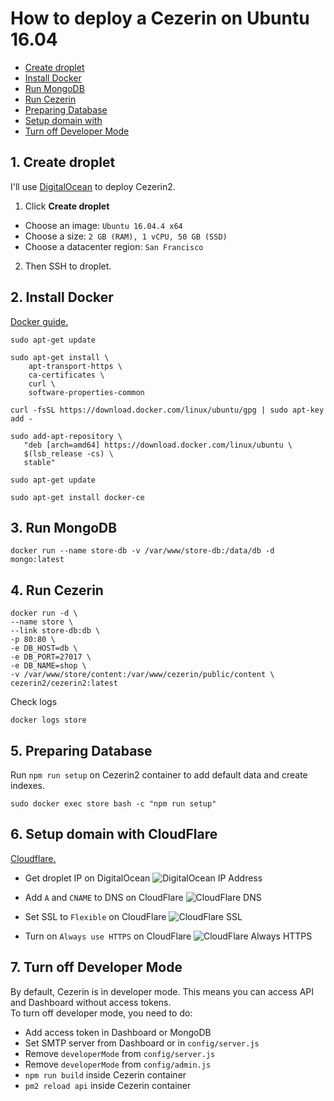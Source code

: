 # How to deploy a Cezerin on Ubuntu 16.04

* [Create droplet](#1-create-droplet)
* [Install Docker](#2-install-docker)
* [Run MongoDB](#3-run-mongodb)
* [Run Cezerin](#4-run-cezerin)
* [Preparing Database](#5-preparing-database)
* [Setup domain with](#6-setup-domain-with-cloudflare)
* [Turn off Developer Mode](#7-turn-off-developer-mode)

## 1. Create droplet
I'll use [DigitalOcean](https://www.digitalocean.com/) to deploy Cezerin2.

1. Click **Create droplet**
 - Choose an image: `Ubuntu 16.04.4 x64`
 - Choose a size: `2 GB (RAM), 1 vCPU, 50 GB (SSD)`
 - Choose a datacenter region: `San Francisco`
2. Then SSH to droplet.

## 2. Install Docker
[Docker guide.](https://docs.docker.com/install/linux/docker-ce/ubuntu/)

```shell
sudo apt-get update
```
```shell
sudo apt-get install \
    apt-transport-https \
    ca-certificates \
    curl \
    software-properties-common
```
```shell
curl -fsSL https://download.docker.com/linux/ubuntu/gpg | sudo apt-key add -
```
```shell
sudo add-apt-repository \
   "deb [arch=amd64] https://download.docker.com/linux/ubuntu \
   $(lsb_release -cs) \
   stable"
```
```shell
sudo apt-get update
```
```shell
sudo apt-get install docker-ce
```

## 3. Run MongoDB
```shell
docker run --name store-db -v /var/www/store-db:/data/db -d mongo:latest
```

## 4. Run Cezerin
```shell
docker run -d \
--name store \
--link store-db:db \
-p 80:80 \
-e DB_HOST=db \
-e DB_PORT=27017 \
-e DB_NAME=shop \
-v /var/www/store/content:/var/www/cezerin/public/content \
cezerin2/cezerin2:latest
```
Check logs
```shell
docker logs store
```

## 5. Preparing Database
Run `npm run setup` on Cezerin2 container to add default data and create indexes.

```shell
sudo docker exec store bash -c "npm run setup"
```

## 6. Setup domain with CloudFlare
[Cloudflare.](https://www.cloudflare.com)

 - Get droplet IP on DigitalOcean
![DigitalOcean IP Address](./images/do-ip.png)

 - Add `A` and `CNAME` to DNS on CloudFlare
![CloudFlare DNS](./images/cf-dns.png)
 - Set SSL to `Flexible` on CloudFlare
![CloudFlare SSL](./images/cf-ssl.png)

 - Turn on `Always use HTTPS` on CloudFlare
![CloudFlare Always HTTPS](./images/cf-alway-https.png)

## 7. Turn off Developer Mode
By default, Cezerin is in developer mode. This means you can access API and Dashboard without access tokens.  
To turn off developer mode, you need to do:

 - Add access token in Dashboard or MongoDB
 - Set SMTP server from Dashboard or in `config/server.js`
 - Remove `developerMode` from `config/server.js`
 - Remove `developerMode` from `config/admin.js`
 - `npm run build` inside Cezerin container
 - `pm2 reload api` inside Cezerin container
